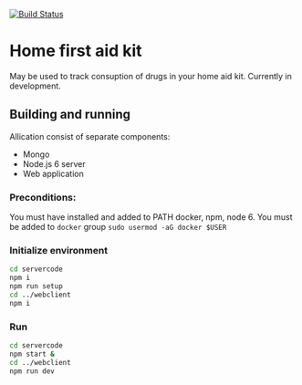 [![Build Status](https://travis-ci.org/schaffe/drug-catalog.svg?branch=master)](https://travis-ci.org/schaffe/drug-catalog)
# Home first aid kit
May be used to track consuption of drugs in your home aid kit.
Currently in development.

## Building and running
Allication consist of separate components:
* Mongo
* Node.js 6 server
* Web application

### Preconditions:
You must have installed and added to PATH docker, npm, node 6. You must be added to `docker` group
`sudo usermod -aG docker $USER`

### Initialize environment
```bash
cd servercode
npm i
npm run setup
cd ../webclient
npm i
```

### Run
```bash
cd servercode
npm start &
cd ../webclient
npm run dev
```
